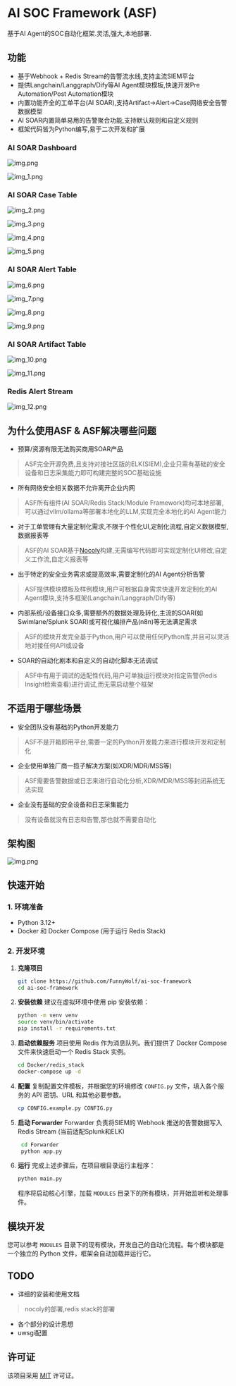 # AI SOC Framework (ASF)

基于AI Agent的SOC自动化框架.灵活,强大,本地部署.

## 功能

- 基于Webhook + Redis Stream的告警流水线,支持主流SIEM平台
- 提供Langchain/Langgraph/Dify等AI Agent模块模板,快速开发Pre Automation/Post Automation模块
- 内置功能齐全的工单平台(AI SOAR),支持Artifact->Alert->Case网络安全告警数据模型
- AI SOAR内置简单易用的告警聚合功能,支持默认规则和自定义规则
- 框架代码皆为Python编写,易于二次开发和扩展

### AI SOAR Dashboard

![img.png](Static/img.png)

![img_1.png](Static/img_1.png)

### AI SOAR Case Table

![img_2.png](Static/img_2.png)

![img_3.png](Static/img_3.png)

![img_4.png](Static/img_4.png)

![img_5.png](Static/img_5.png)

### AI SOAR Alert Table

![img_6.png](Static/img_6.png)

![img_7.png](Static/img_7.png)

![img_8.png](Static/img_8.png)

![img_9.png](Static/img_9.png)

### AI SOAR Artifact Table

![img_10.png](Static/img_10.png)

![img_11.png](Static/img_11.png)

### Redis Alert Stream

![img_12.png](Static/img_12.png)

## 为什么使用ASF & ASF解决哪些问题

- 预算/资源有限无法购买商用SOAR产品

> ASF完全开源免费,且支持对接社区版的ELK(SIEM),企业只需有基础的安全设备和日志采集能力即可构建完整的SOC基础设施

- 所有网络安全相关数据不允许离开企业内网

> ASF所有组件(AI SOAR/Redis Stack/Module Framework)均可本地部署,可以通过vllm/ollama等部署本地化的LLM,实现完全本地化的AI
> Agent能力

- 对于工单管理有大量定制化需求,不限于个性化UI,定制化流程,自定义数据模型,数据报表等

> ASF的AI SOAR基于[Nocoly](https://www.nocoly.com/)构建,无需编写代码即可实现定制化UI修改,自定义工作流,自定义报表等

- 出于特定的安全业务需求或提高效率,需要定制化的AI Agent分析告警

> ASF提供模块模板及样例模块,用户可根据自身需求快速开发定制化的AI Agent模块,支持多框架(Langchain/Langgraph/Dify等)

- 内部系统/设备接口众多,需要额外的数据处理及转化,主流的SOAR(如Swimlane/Splunk SOAR)或可视化编排产品(n8n)等无法满足需求

> ASF的模块开发完全基于Python,用户可以使用任何Python库,并且可以灵活地对接任何API或设备

- SOAR的自动化剧本和自定义的自动化脚本无法调试

> ASF中有用于调试的适配性代码,用户可单独运行模块对指定告警(Redis Insight检索查看)进行调试,而无需启动整个框架

## 不适用于哪些场景

- 安全团队没有基础的Python开发能力

> ASF不是开箱即用平台,需要一定的Python开发能力来进行模块开发和定制化

- 企业使用单独厂商一揽子解决方案(如XDR/MDR/MSS等)

> ASF需要告警数据或日志来进行自动化分析,XDR/MDR/MSS等封闭系统无法实现

- 企业没有基础的安全设备和日志采集能力

> 没有设备就没有日志和告警,那也就不需要自动化

## 架构图

![img.png](Static/img_arch.png)

## 快速开始

### 1. 环境准备

* Python 3.12+
* Docker 和 Docker Compose (用于运行 Redis Stack)

### 2. 开发环境

1. **克隆项目**
   ```bash
   git clone https://github.com/FunnyWolf/ai-soc-framework
   cd ai-soc-framework
   ```

2. **安装依赖**
   建议在虚拟环境中使用 pip 安装依赖：
   ```bash
   python -m venv venv
   source venv/bin/activate  
   pip install -r requirements.txt
   ```

3. **启动依赖服务**
   项目使用 Redis 作为消息队列。我们提供了 Docker Compose 文件来快速启动一个 Redis Stack 实例。
   ```bash
   cd Docker/redis_stack
   docker-compose up -d
   ```

4. **配置**
   复制配置文件模板，并根据您的环境修改 `CONFIG.py` 文件，填入各个服务的 API 密钥、URL 和其他必要参数。
   ```bash
   cp CONFIG.example.py CONFIG.py
   ```
5. **启动 Forwarder**
   Forwarder 负责将SIEM的 Webhook 推送的告警数据写入 Redis Stream (当前适配Splunk和ELK)
   ```bash
    cd Forwarder
    python app.py
   ```

5. **运行**
   完成上述步骤后，在项目根目录运行主程序：

    ```bash
    python main.py
    ```

   程序将启动核心引擎，加载 `MODULES` 目录下的所有模块，并开始监听和处理事件。

## 模块开发

您可以参考 `MODULES` 目录下的现有模块，开发自己的自动化流程。每个模块都是一个独立的 Python 文件，框架会自动加载并运行它。

## TODO

- 详细的安装和使用文档

> nocoly的部署,redis stack的部署

- 各个部分的设计思想
- uwsgi配置

## 许可证

该项目采用 [MIT](https://choosealicense.com/licenses/mit/) 许可证。

